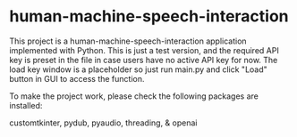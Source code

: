 # human-machine-speech-interaction

This project is a human-machine-speech-interaction application implemented with Python. This is just a test version, and the required API key is preset in the file in case users have no active API key for now. The load key window is a placeholder so just run main.py and click "Load" button in GUI to access the function. 

To make the project work, please check the following packages are installed:

customtkinter,
pydub,
pyaudio,
threading, &
openai
